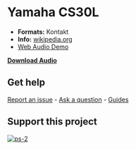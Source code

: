 
# Yamaha CS30L


-   **Formats:** Kontakt
-   **Info:** [wikipedia.org](https://en.wikipedia.org/wiki/Yamaha_CS30/CS30L_synthesizer)
- [Web Audio Demo](https://www.modularsamples.com/Demos/demos/cs30.html)

 **[Download Audio](https://github.com/publicsamples/Yamaha-CS30L/releases/tag/1.0)**

## **Get help**

[Report an issue](https://github.com/publicsamples/home/issues) - [Ask a question](https://github.com/publicsamples/home/discussions) - [Guides](https://github.com/publicsamples/home/wiki)

## **Support this project**

[
![ps-2](https://www.modularsamples.com/img/ps2.png)
](https://www.modularsamples.com/yamaha-ps-2//)


